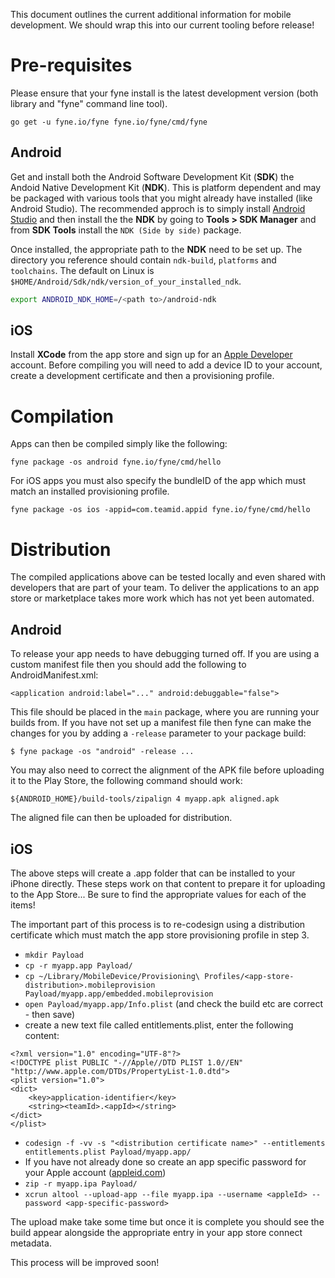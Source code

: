 This document outlines the current additional information for mobile development.
We should wrap this into our current tooling before release!

# Pre-requisites

Please ensure that your fyne install is the latest development version (both library and "fyne" command line tool).
```
go get -u fyne.io/fyne fyne.io/fyne/cmd/fyne
```

## Android

Get and install both the Android Software Development Kit (**SDK**) the Andoid Native Development Kit (**NDK**). This is platform dependent and may be packaged with various tools that you might already have installed (like Android Studio). The recommended approch is to simply install [Android Studio](https://developer.android.com/studio/index.html) and then install the the **NDK** by going to **Tools > SDK Manager** and from **SDK Tools** install the `NDK (Side by side)` package.

Once installed, the appropriate path to the **NDK** need to be set up. The directory you reference should contain `ndk-build`, `platforms` and `toolchains`. The default on Linux is `$HOME/Android/Sdk/ndk/version_of_your_installed_ndk`.

```bash
export ANDROID_NDK_HOME=/<path to>/android-ndk
```

## iOS

Install **XCode** from the app store and sign up for an [Apple Developer](https://developer.apple.com) account.
Before compiling you will need to add a device ID to your account, create a development certificate and
then a provisioning profile.

# Compilation

Apps can then be compiled simply like the following:

`fyne package -os android fyne.io/fyne/cmd/hello`

For iOS apps you must also specify the bundleID of the app which must match an installed provisioning profile.

`fyne package -os ios -appid=com.teamid.appid fyne.io/fyne/cmd/hello`

# Distribution

The compiled applications above can be tested locally and even shared with
developers that are part of your team. To deliver the applications to an app
store or marketplace takes more work which has not yet been automated.

## Android

To release your app needs to have debugging turned off. If you are using a custom manifest file then
you should add the following to AndroidManifest.xml:

`<application android:label="..." android:debuggable="false">`

This file should be placed in the `main` package, where you are running your builds from.
If you have not set up a manifest file then fyne can make the changes for you by 
adding a `-release` parameter to your package build:

`$ fyne package -os "android" -release ...`

You may also need to correct the alignment of the APK file before uploading it to the 
Play Store, the following command should work:

`${ANDROID_HOME}/build-tools/zipalign 4 myapp.apk aligned.apk`

The aligned file can then be uploaded for distribution.

## iOS

The above steps will create a .app folder that can be installed to your
iPhone directly. These steps work on that content to prepare it for uploading
to the App Store...
Be sure to find the appropriate values for each of the <placeholder> items!

The important part of this process is to re-codesign using a distribution certificate
which must match the app store provisioning profile in step 3.

* `mkdir Payload`
* `cp -r myapp.app Payload/`
* `cp ~/Library/MobileDevice/Provisioning\ Profiles/<app-store-distribution>.mobileprovision Payload/myapp.app/embedded.mobileprovision`
* `open Payload/myapp.app/Info.plist` (and check the build etc are correct - then save)
* create a new text file called entitlements.plist, enter the following content:
```
<?xml version="1.0" encoding="UTF-8"?>
<!DOCTYPE plist PUBLIC "-//Apple//DTD PLIST 1.0//EN" "http://www.apple.com/DTDs/PropertyList-1.0.dtd">
<plist version="1.0">
<dict>
    <key>application-identifier</key>
    <string><teamId>.<appId></string>
</dict>
</plist>
```
* `codesign -f -vv -s "<distribution certificate name>" --entitlements entitlements.plist Payload/myapp.app/`
* If you have not already done so create an app specific password for your
Apple account ([appleid.com](https://appleid.apple.com))
* `zip -r myapp.ipa Payload/`
* `xcrun altool --upload-app --file myapp.ipa --username <appleId> --password <app-specific-password>`

The upload make take some time but once it is complete you should see the build
appear alongside the appropriate entry in your app store connect metadata.

This process will be improved soon!

